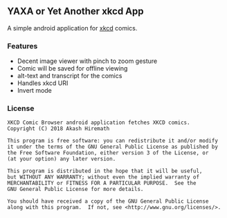 ##  YAXA or Yet Another xkcd App
A simple android application for [xkcd](https://xkcd.com/) comics.

### Features
* Decent image viewer with pinch to zoom gesture
* Comic will be saved for offline viewing
* alt-text and transcript for the comics
* Handles xkcd URI
* Invert mode

### License

    XKCD Comic Browser android application fetches XKCD comics.
    Copyright (C) 2018 Akash Hiremath

    This program is free software: you can redistribute it and/or modify
    it under the terms of the GNU General Public License as published by
    the Free Software Foundation, either version 3 of the License, or
    (at your option) any later version.

    This program is distributed in the hope that it will be useful,
    but WITHOUT ANY WARRANTY; without even the implied warranty of
    MERCHANTABILITY or FITNESS FOR A PARTICULAR PURPOSE.  See the
    GNU General Public License for more details.

    You should have received a copy of the GNU General Public License
    along with this program.  If not, see <http://www.gnu.org/licenses/>.

[PhotoView]:https://github.com/chrisbanes/PhotoView
